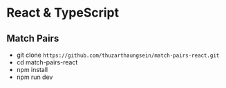 # React & TypeScript

## Match Pairs

- git clone `https://github.com/thuzarthaungsein/match-pairs-react.git`
- cd match-pairs-react
- npm install
- npm run dev
